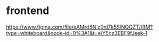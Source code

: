 # frontend
https://www.figma.com/file/eAMrd6Nlz0nl7k5SlNQQZT/IBM?type=whiteboard&node-id=0%3A1&t=eiY5nz3EBF9fJsek-1
